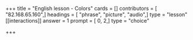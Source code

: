 +++
title = "English lesson - Colors"
cards = []
contributors = [ "82.168.65.160",]
headings = [ "phrase", "picture", "audio",]
type = "lesson"
[[interactions]]
answer = 1
prompt = [ 0, 2,]
type = "choice"

+++
